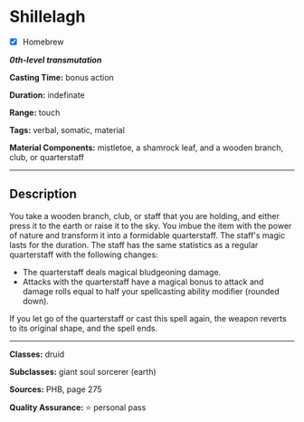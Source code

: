 # Shillelagh

- [x] Homebrew

***0th-level transmutation***

**Casting Time:** bonus action

**Duration:** indefinate

**Range:** touch

**Tags:** verbal, somatic, material

**Material Components:** mistletoe, a shamrock leaf, and a wooden branch, club, or quarterstaff

---

## Description
You take a wooden branch, club, or staff that you are holding, and either press it to the earth or raise it to the sky. You imbue the item with the power of nature and transform it into a formidable quarterstaff. The staff's magic lasts for the duration. The staff has the same statistics as a regular quarterstaff with the following changes:
- The quarterstaff deals magical bludgeoning damage.
- Attacks with the quarterstaff have a magical bonus to attack and damage rolls equal to half your spellcasting ability modifier (rounded down).

If you let go of the quarterstaff or cast this spell again, the weapon reverts to its original shape, and the spell ends.

---

**Classes:** druid

**Subclasses:** giant soul sorcerer (earth)

**Sources:** PHB, page 275

**Quality Assurance:** :star: personal pass
